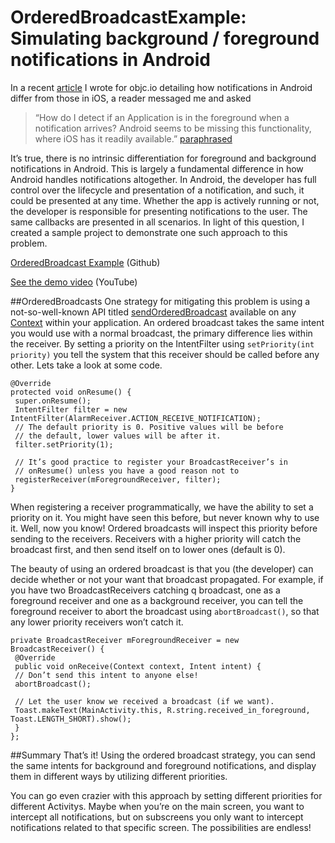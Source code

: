 OrderedBroadcastExample: Simulating background / foreground notifications in Android
=======================

In a recent [article](http://www.objc.io/issue-11/android-notifications.html) I wrote for objc.io detailing how notifications in Android differ from those in iOS, a reader messaged me and asked 

>“How do I detect if an Application is in the foreground when a notification arrives? Android seems to be missing this functionality, where iOS has it readily available.” [paraphrased](https://twitter.com/GiovaMaster/status/451090345582133249)

It’s true, there is no intrinsic differentiation for foreground and background notifications in Android. This is largely a fundamental difference in how Android handles notifications altogether. In Android, the developer has full control over the lifecycle and presentation of a notification, and such, it could be presented at any time. Whether the app is actively running or not, the developer is responsible for presenting notifications to the user. The same callbacks are presented in all scenarios. In light of this question, I created a sample project to demonstrate one such approach to this problem.

[OrderedBroadcast Example](https://github.com/kevinthecity/OrderedBroadcastExample "OrderedBroadcast Example") (Github)

[See the demo video](https://www.youtube.com/watch?v=lLPZy8MxJvs) (YouTube)

##OrderedBroadcasts 
One strategy for mitigating this problem is using a not-so-well-known API titled [sendOrderedBroadcast](http://developer.android.com/reference/android/content/Context.html#sendOrderedBroadcast%28android.content.Intent,%20java.lang.String%29) available on any [Context](http://developer.android.com/reference/android/content/Context.html) within your application. An ordered broadcast takes the same intent you would use with a normal broadcast, the primary difference lies within the receiver. By setting a priority on the IntentFilter using `setPriority(int priority)` you tell the system that this receiver should be called before any other. Lets take a look at some code.

	@Override
	protected void onResume() {
	 super.onResume();
	 IntentFilter filter = new IntentFilter(AlarmReceiver.ACTION_RECEIVE_NOTIFICATION);
	 // The default priority is 0. Positive values will be before
	 // the default, lower values will be after it.
	 filter.setPriority(1);

	 // It’s good practice to register your BroadcastReceiver’s in
	 // onResume() unless you have a good reason not to
	 registerReceiver(mForegroundReceiver, filter);
	}

When registering a receiver programmatically, we have the ability to set a priority on it. You might have seen this before, but never known why to use it. Well, now you know! Ordered broadcasts will inspect this priority before sending to the receivers. Receivers with a higher priority will catch the broadcast first, and then send itself on to lower ones (default is 0).

The beauty of using an ordered broadcast is that you (the developer) can decide whether or not your want that broadcast propagated. For example, if you have two BroadcastReceivers catching q broadcast, one as a foreground receiver and one as a background receiver, you can tell the foreground receiver to abort the broadcast using `abortBroadcast()`, so that any lower priority receivers won’t catch it.

	private BroadcastReceiver mForegroundReceiver = new BroadcastReceiver() {
	 @Override
	 public void onReceive(Context context, Intent intent) {
	 // Don’t send this intent to anyone else!
	 abortBroadcast();

	 // Let the user know we received a broadcast (if we want).
	 Toast.makeText(MainActivity.this, R.string.received_in_foreground, Toast.LENGTH_SHORT).show();
	 }
	};

##Summary 
That’s it! Using the ordered broadcast strategy, you can send the same intents for background and foreground notifications, and display them in different ways by utilizing different priorities.

You can go even crazier with this approach by setting different priorities for different Activitys. Maybe when you’re on the main screen, you want to intercept all notifications, but on subscreens you only want to intercept notifications related to that specific screen. The possibilities are endless!
